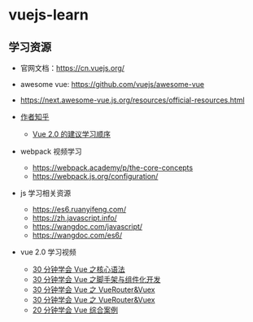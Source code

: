 # vuejs-learn

## 学习资源

- 官网文档：https://cn.vuejs.org/
- awesome vue: https://github.com/vuejs/awesome-vue
- https://next.awesome-vue.js.org/resources/official-resources.html
- [作者知乎](https://www.zhihu.com/people/evanyou)

  - [Vue 2.0 的建议学习顺序](https://zhuanlan.zhihu.com/p/23134551)

- webpack 视频学习

  - https://webpack.academy/p/the-core-concepts
  - https://webpack.js.org/configuration/

- js 学习相关资源

  - https://es6.ruanyifeng.com/
  - https://zh.javascript.info/
  - https://wangdoc.com/javascript/
  - https://wangdoc.com/es6/

- vue 2.0 学习视频
  - [30 分钟学会 Vue 之核心语法](https://www.bilibili.com/video/BV1oj411D7jk/?spm_id_from=333.788&vd_source=901e0b3c23d3cff6094d75383834207f)
  - [30 分钟学会 Vue 之脚手架与组件化开发](https://www.bilibili.com/video/BV13m4y1Y7MD/?spm_id_from=333.788&vd_source=901e0b3c23d3cff6094d75383834207f)
  - [30 分钟学会 Vue 之 VueRouter&Vuex](https://www.bilibili.com/video/BV1zF411R7cR/?spm_id_from=333.788&vd_source=901e0b3c23d3cff6094d75383834207f)
  - [30 分钟学会 Vue 之 VueRouter&Vuex](https://www.bilibili.com/video/BV1zF411R7cR/?spm_id_from=333.880.my_history.page.click)
  - [20 分钟学会 Vue 综合案例](https://www.bilibili.com/video/BV1714y167Sn/?spm_id_from=333.788&vd_source=901e0b3c23d3cff6094d75383834207f)
